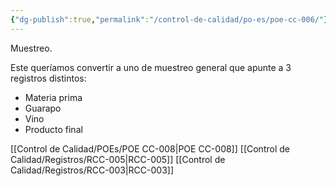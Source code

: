 ```yaml
---
{"dg-publish":true,"permalink":"/control-de-calidad/po-es/poe-cc-006/"}
---
```


Muestreo.

Este queríamos convertir a uno de muestreo general que apunte a 3 registros distintos:

- Materia prima
- Guarapo
- Vino
- Producto final

[[Control de Calidad/POEs/POE CC-008\|POE CC-008]]
[[Control de Calidad/Registros/RCC-005\|RCC-005]]
[[Control de Calidad/Registros/RCC-003\|RCC-003]]